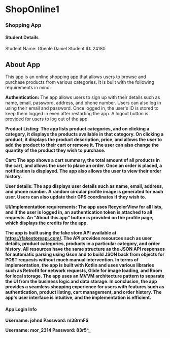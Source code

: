 # ShopOnline1
<h3>Shopping App</h3>

<h4>Student Details </h4>
Student Name: Gbenle Daniel
Student ID: 24180

<h2>About App</h2>
This app is an online shopping app that allows users to browse and purchase products from various categories. It is built with the following requirements in mind:

<b>Authentication:</b> The app allows users to sign up with their details such as name, email, password, address, and phone number. Users can also log in using their email and password. Once logged in, the user's ID is stored to keep them logged in even after restarting the app. A logout button is provided for users to log out of the app.

<b>Product Listing: The app lists product categories, and on clicking a category, it displays the products available in that category. On clicking a product, it displays the product description, price, and allows the user to add the product to their cart or remove it. The user can also change the quantity of the product they wish to purchase.

<b>Cart: The app shows a cart summary, the total amount of all products in the cart, and allows the user to place an order. Once an order is placed, a notification is displayed. The app also allows the user to view their order history.

<b>User details: The app displays user details such as name, email, address, and phone number. A random circular profile image is generated for each user. Users can also update their GPS coordinates if they wish to.

<b>UI/Implementation requirements: The app uses RecyclerView for all lists, and if the user is logged in, an authentication token is attached to all requests. An "About this app" button is provided on the profile page, which displays the credits for the app.

The app is built using the fake store API available at https://fakestoreapi.com/. The API provides resources such as user details, product categories, products in a particular category, and order history. All resources have the same structure as the JSON API responses for automatic parsing using Gson and to build JSON back from objects for POST requests without much manual intervention.
In terms of implementation, the app is built with Kotlin and uses various libraries such as Retrofit for network requests, Glide for image loading, and Room for local storage. The app uses an MVVM architecture pattern to separate the UI from the business logic and data storage.
In conclusion, the app provides a seamless shopping experience for users with features such as authentication, product listing, cart management, and order history. The app's user interface is intuitive, and the implementation is efficient.


<h4>App Login Info</h4>
Username: johnd
Password: m38rmF$

Username: mor_2314
Password: 83r5^_

